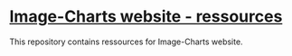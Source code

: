 # [Image-Charts website - ressources](https://www.image-charts.com)

This repository contains ressources for Image-Charts website.
